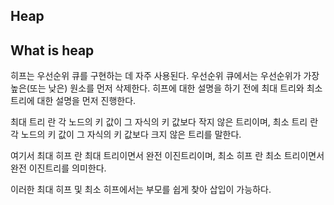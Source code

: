## Heap

## What is heap

히프는 우선순위 큐를 구현하는 데 자주 사용된다. 우선순위 큐에서는 우선순위가 가장 높은(또는 낮은) 원소를 먼저 삭제한다.
히프에 대한 설명을 하기 전에 최대 트리와 최소 트리에 대한 설명을 먼저 진행한다.

최대 트리 란 각 노드의 키 값이 그 자식의 키 값보다 작지 않은 트리이며,
최소 트리 란 각 노드의 키 값이 그 자식의 키 값보다 크지 않은 트리를 말한다.

여기서 최대 히프 란 최대 트리이면서 완전 이진트리이며, 최소 히프 란 최소 트리이면서 완전 이진트리를 의미한다.

이러한 최대 히프 및 최소 히프에서는 부모를 쉽게 찾아 삽입이 가능하다.
